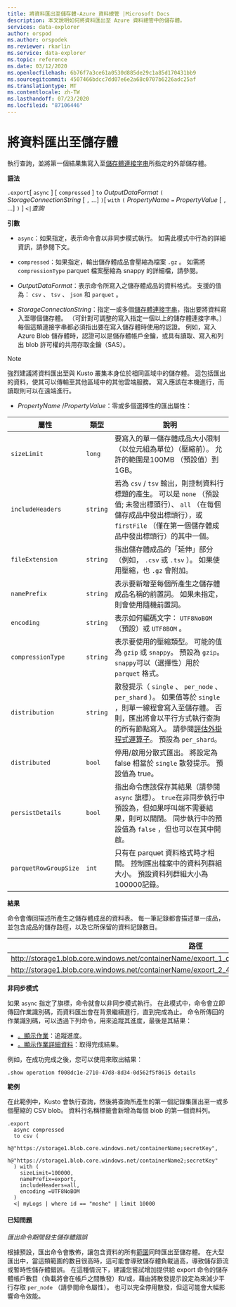 ```yaml
---
title: 將資料匯出至儲存體-Azure 資料總管 |Microsoft Docs
description: 本文說明如何將資料匯出至 Azure 資料總管中的儲存體。
services: data-explorer
author: orspod
ms.author: orspodek
ms.reviewer: rkarlin
ms.service: data-explorer
ms.topic: reference
ms.date: 03/12/2020
ms.openlocfilehash: 6b76f7a3ce61a0530d885de29c1a85d170431bb9
ms.sourcegitcommit: 4507466bdcc7dd07e6e2a68c0707b6226adc25af
ms.translationtype: MT
ms.contentlocale: zh-TW
ms.lasthandoff: 07/23/2020
ms.locfileid: "87106446"
---
```

# <a name="export-data-to-storage"></a>將資料匯出至儲存體

執行查詢，並將第一個結果集寫入至[儲存體連接字串](../../api/connection-strings/storage.md)所指定的外部儲存體。

**語法**

`.export`[ `async` ] [ `compressed` ] `to` *OutputDataFormat* 
 `(` *StorageConnectionString* [ `,` ...] `)`[ `with` `(` *PropertyName* `=` *PropertyValue* [ `,` ...] `)` ] `<|`*查詢*

**引數**

* `async`：如果指定，表示命令會以非同步模式執行。
  如需此模式中行為的詳細資訊，請參閱下文。

* `compressed`：如果指定，輸出儲存體成品會壓縮為檔案 `.gz` 。 如需將 `compressionType` parquet 檔案壓縮為 snappy 的詳細檔，請參閱。 

* *OutputDataFormat*：表示命令所寫入之儲存體成品的資料格式。 支援的值為： `csv` 、 `tsv` 、 `json` 和 `parquet` 。

* *StorageConnectionString*：指定一或多個[儲存體連接字串](../../api/connection-strings/storage.md)，指出要將資料寫入至哪個儲存體。 （可針對可調整的寫入指定一個以上的儲存體連接字串。）每個這類連接字串都必須指出要在寫入儲存體時使用的認證。
  例如，寫入 Azure Blob 儲存體時，認證可以是儲存體帳戶金鑰，或具有讀取、寫入和列出 blob 許可權的共用存取金鑰（SAS）。

> [!NOTE]
> 強烈建議將資料匯出至與 Kusto 叢集本身位於相同區域中的儲存體。 這包括匯出的資料，使其可以傳輸至其他區域中的其他雲端服務。 寫入應該在本機進行，而讀取則可以在遠端進行。

* *PropertyName* /*PropertyValue*：零或多個選擇性的匯出屬性：

|屬性        |類型    |說明                                                                                                                |
|----------------|--------|---------------------------------------------------------------------------------------------------------------------------|
|`sizeLimit`     |`long`  |要寫入的單一儲存體成品大小限制（以位元組為單位）（壓縮前）。 允許的範圍是100MB （預設值）到1GB。|
|`includeHeaders`|`string`|若為 `csv` / `tsv` 輸出，則控制資料行標題的產生。 可以是 `none` （預設值; 未發出標頭行）、 `all` （在每個儲存成品中發出標頭行），或 `firstFile` （僅在第一個儲存體成品中發出標頭行）的其中一個。|
|`fileExtension` |`string`|指出儲存體成品的「延伸」部分（例如， `.csv` 或 `.tsv` ）。 如果使用壓縮，也 `.gz` 會附加。|
|`namePrefix`    |`string`|表示要新增至每個所產生之儲存體成品名稱的前置詞。 如果未指定，則會使用隨機前置詞。       |
|`encoding`      |`string`|表示如何編碼文字： `UTF8NoBOM` （預設）或 `UTF8BOM` 。 |
|`compressionType`|`string`|表示要使用的壓縮類型。 可能的值為 `gzip` 或 `snappy`。 預設為 `gzip`。 `snappy`可以（選擇性）用於 `parquet` 格式。 |
|`distribution`   |`string`  |散發提示（ `single` 、 `per_node` 、 `per_shard` ）。 如果值等於 `single` ，則單一線程會寫入至儲存體。 否則，匯出將會以平行方式執行查詢的所有節點寫入。 請參閱[評估外掛程式運算子](../../query/evaluateoperator.md)。 預設為 `per_shard`。
|`distributed`   |`bool`  |停用/啟用分散式匯出。 將設定為 false 相當於 `single` 散發提示。 預設值為 true。
|`persistDetails`|`bool`  |指出命令應該保存其結果（請參閱 `async` 旗標）。 `true`在非同步執行中預設為，但如果呼叫端不需要結果，則可以關閉。 同步執行中的預設值為 `false` ，但也可以在其中開啟。 |
|`parquetRowGroupSize`|`int`  |只有在 parquet 資料格式時才相關。 控制匯出檔案中的資料列群組大小。 預設資料列群組大小為100000記錄。|

**結果**

命令會傳回描述所產生之儲存體成品的資料表。
每一筆記錄都會描述單一成品，並包含成品的儲存路徑，以及它所保留的資料記錄數目。

|路徑|NumRecords|
|---|---|
|http://storage1.blob.core.windows.net/containerName/export_1_d08afcae2f044c1092b279412dcb571b.csv|10|
|http://storage1.blob.core.windows.net/containerName/export_2_454c0f1359e24795b6529da8a0101330.csv|15|

**非同步模式**

如果 `async` 指定了旗標，命令就會以非同步模式執行。
在此模式中，命令會立即傳回作業識別碼，而資料匯出會在背景繼續進行，直到完成為止。 命令所傳回的作業識別碼，可以透過下列命令，用來追蹤其進度，最後是其結果：

* [。顯示作業](../operations.md#show-operations)：追蹤進度。
* [。顯示作業詳細資料](../operations.md#show-operation-details)：取得完成結果。

例如，在成功完成之後，您可以使用來取出結果：

```kusto
.show operation f008dc1e-2710-47d8-8d34-0d562f5f8615 details
```

**範例** 

在此範例中，Kusto 會執行查詢，然後將查詢所產生的第一個記錄集匯出至一或多個壓縮的 CSV blob。
資料行名稱標籤會新增為每個 blob 的第一個資料列。

```kusto 
.export
  async compressed
  to csv (
    h@"https://storage1.blob.core.windows.net/containerName;secretKey",
    h@"https://storage1.blob.core.windows.net/containerName2;secretKey"
  ) with (
    sizeLimit=100000,
    namePrefix=export,
    includeHeaders=all,
    encoding =UTF8NoBOM
  )
  <| myLogs | where id == "moshe" | limit 10000
```

#### <a name="known-issues"></a>已知問題

*匯出命令期間發生儲存體錯誤*

根據預設，匯出命令會散佈，讓包含資料的所有[範圍](../extents-overview.md)同時匯出至儲存體。 在大型匯出中，當這類範圍的數目很高時，這可能會導致儲存體負載過高，導致儲存節流或暫時性儲存體錯誤。 在這種情況下，建議您嘗試增加提供給 export 命令的儲存體帳戶數目（負載將會在帳戶之間散發）和/或，藉由將散發提示設定為來減少平行存取 `per_node` （請參閱命令屬性）。 也可以完全停用散發，但這可能會大幅影響命令效能。
 